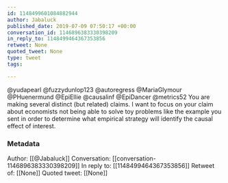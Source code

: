 ```yaml
---
id: 1148499601084882944
author: Jabaluck
published_date: 2019-07-09 07:50:17 +00:00
conversation_id: 1146896383330398209
in_reply_to: 1148499464367353856
retweet: None
quoted_tweet: None
type: tweet
tags:

---
```


@yudapearl @fuzzydunlop123 @autoregress @MariaGlymour @PHuenermund @EpiEllie @causalinf @EpiDancer @metrics52 You are making several distinct (but related) claims. I want to focus on your claim about economists not being able to solve toy problems like the example you sent in order to determine what empirical strategy will identify the causal effect of interest.

### Metadata

Author: [[@Jabaluck]]
Conversation: [[conversation-1146896383330398209]]
In reply to: [[1148499464367353856]]
Retweet of: [[None]]
Quoted tweet: [[None]]
